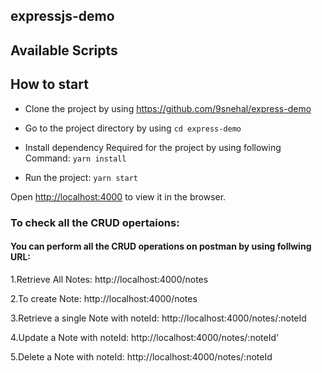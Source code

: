 ## expressjs-demo

## Available Scripts

## How to start

* Clone the project by using https://github.com/9snehal/express-demo 

* Go to the project directory by using
`cd express-demo`

* Install dependency Required for the project by using following Command:
`yarn install`

* Run the project:
`yarn start`

Open [http://localhost:4000](http://localhost:4000) to view it in the browser.

### To check all the CRUD opertaions:

#### You can perform all the CRUD operations on postman by using follwing URL:

1.Retrieve All Notes:
http://localhost:4000/notes

2.To create Note:
http://localhost:4000/notes

3.Retrieve a single Note with noteId:
http://localhost:4000/notes/:noteId

4.Update a Note with noteId:
http://localhost:4000/notes/:noteId'

5.Delete a Note with noteId:
http://localhost:4000/notes/:noteId
